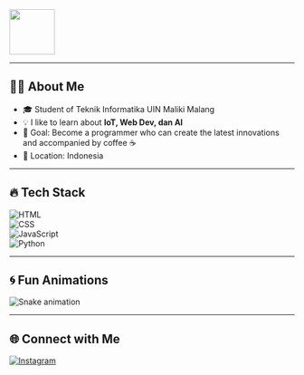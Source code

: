 <img src="https://media.giphy.com/media/hvRJCLFzcasrR4ia7z/giphy.gif" width="80px">

---

## 🧑‍💻 About Me  
- 🎓 Student of Teknik Informatika UIN Maliki Malang
- 💡 I like to learn about **IoT, Web Dev, dan AI**  
- 🚀 Goal: Become a programmer who can create the latest innovations and accompanied by coffee ☕  
- 📍 Location: Indonesia  

---

## 🔥 Tech Stack  
![HTML](https://img.shields.io/badge/HTML5-E34F26?style=for-the-badge&logo=html5&logoColor=white)  
![CSS](https://img.shields.io/badge/CSS3-1572B6?style=for-the-badge&logo=css3&logoColor=white)  
![JavaScript](https://img.shields.io/badge/JavaScript-FFD700?style=for-the-badge&logo=javascript&logoColor=black)  
![Python](https://img.shields.io/badge/Python-3776AB?style=for-the-badge&logo=python&logoColor=white)  

---

## 🌀 Fun Animations  
![Snake animation](https://github.com/USERNAME_LO/USERNAME_LO/blob/output/github-contribution-grid-snake.svg)

---

## 🌐 Connect with Me  
[![Instagram](https://img.shields.io/badge/Instagram-E4405F?style=flat-square&logo=instagram&logoColor=white)](https://instagram.com/dielf__)  


<!--
**AdilFerhanNur/AdilFerhanNur** is a ✨ _special_ ✨ repository because its `README.md` (this file) appears on your GitHub profile.

Here are some ideas to get you started:

- 🔭 I’m currently working on ...
- 🌱 I’m currently learning ...
- 👯 I’m looking to collaborate on ...
- 🤔 I’m looking for help with ...
- 💬 Ask me about ...
- 📫 How to reach me: ...
- 😄 Pronouns: ...
- ⚡ Fun fact: ...
-->
